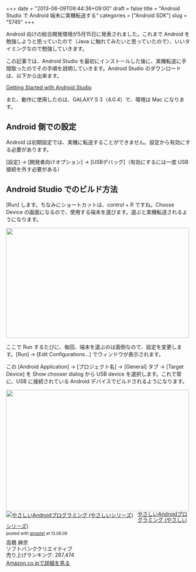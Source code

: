 +++
date = "2013-06-09T09:44:36+09:00"
draft = false
title = "Android Studio で Android 端末に実機転送する"
categories = ["Android SDK"]
slug = "5745"
+++

Android 向けの総合開発環境が5月15日に発表されました。これまで Android を勉強しようと思っていたので（Java に触れてみたいと思っていたので）、いいタイミングなので勉強していきます。

この記事では、Android Studio を最初にインストールした後に、実機転送に手間取ったのでその手順を説明していきます。Android Studio のダウンロードは、以下から出来ます。

<a href="http://developer.android.com/sdk/installing/studio.html" target="_blank">Getting Started with Android Studio</a>

また、動作に使用したのは、GALAXY S 3（4.0.4）で、環境は Mac になります。

<h2>Android 側での設定</h2>

Android は初期設定では、実機に転送することができません。設定から有効にする必要があります。

[設定] → [開発者向けオプション] → [USBデバッグ]（有効にするには一度 USB 接続を外す必要がある）

<h2>Android Studio でのビルド方法</h2>

[Run] します。ちなみにショートカットは、control + R ですね。Choose Device の画面になるので、使用する端末を選びます。選ぶと実機転送されるようになります。

<img class="align-center" src="/images/2013/06/5745_1.png" border="0" width="500" height="301" />

ここで Run するたびに、毎回、端末を選ぶのは面倒なので、設定を変更します。[Run] → [Edit Configurations…] でウィンドウが表示されます。

この [Android Application] → [プロジェクト名] → [General] タブ → [Target Device] を Show chooser dialog から USB device を選択します。これで常に、USB に接続されている Android デバイスでビルドされるようになります。

<img class="align-center" src="/images/2013/06/5745_2.png" border="0" width="500" height="332" />

<div class="amazlet-box" style="margin-bottom:0px;"><div class="amazlet-image" style="float:left;margin:0px 12px 1px 0px;"><a href="http://www.amazon.co.jp/exec/obidos/ASIN/4797366133/rakuishi-22/ref=nosim/" name="amazletlink" target="_blank"><img src="http://ecx.images-amazon.com/images/I/41DPV5D6M2L._SL160_.jpg" alt="やさしいAndroidプログラミング (やさしいシリーズ)" style="border: none;" /></a></div><div class="amazlet-info" style="line-height:120%; margin-bottom: 10px"><div class="amazlet-name" style="margin-bottom:10px;line-height:120%"><a href="http://www.amazon.co.jp/exec/obidos/ASIN/4797366133/rakuishi-22/ref=nosim/" name="amazletlink" target="_blank">やさしいAndroidプログラミング (やさしいシリーズ)</a><div class="amazlet-powered-date" style="font-size:80%;margin-top:5px;line-height:120%">posted with <a href="http://www.amazlet.com/" title="amazlet" target="_blank">amazlet</a> at 13.06.09</div></div><div class="amazlet-detail">高橋 麻奈 <br />ソフトバンククリエイティブ <br />売り上げランキング: 287,474<br /></div><div class="amazlet-sub-info" style="float: left;"><div class="amazlet-link" style="margin-top: 5px"><a href="http://www.amazon.co.jp/exec/obidos/ASIN/4797366133/rakuishi-22/ref=nosim/" name="amazletlink" target="_blank">Amazon.co.jpで詳細を見る</a></div></div></div><div class="amazlet-footer" style="clear: left"></div></div>

